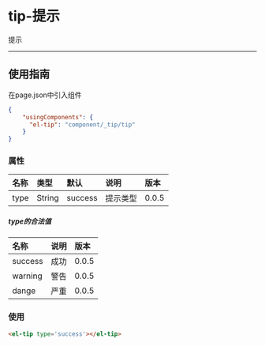 # tip-提示

提示

---

## 使用指南

在page.json中引入组件

```json
{
    "usingComponents": {
      "el-tip": "component/_tip/tip"
    }
}
```

### 属性

| 名称 | 类型 | 默认 | 说明 | 版本 |
| :--- | :--- | :--- | :--- | :--- |
| type | String | success | 提示类型 | 0.0.5 |

##### type的合法值

| 名称 | 说明 | 版本 |
| :--- | :--- | :--- |
| success | 成功 | 0.0.5 |
| warning | 警告 | 0.0.5 |
| dange | 严重 | 0.0.5 |

### 使用

```html
<el-tip type='success'></el-tip>
```



